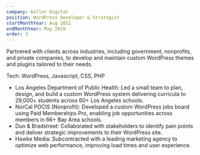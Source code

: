 ```yaml
---
company: Keller Digital
position: WordPress Developer & Strategist
startMonthYear: Aug 2011
endMonthYear: May 2019
order: 3
---
```


Partnered with clients across industries, including government, nonprofits, and private companies, to develop and maintain custom WordPress themes and plugins tailored to their needs.

<div class="relative pt-3 pb-2 pl-6 pr-2 overflow-hidden text-left border-2 rounded-lg border-teal-950 bg-black mb-8 mt-8">
<span class="font-bold">Tech: </span>WordPress, Javascript, CSS, PHP
</div>

- Los Angeles Department of Public Health: Led a small team to plan, design, and build a custom WordPress system delivering curricula to 29,000+ students across 60+ Los Angeles schools.
- NorCal POCIS (Nonprofit): Developed a custom WordPress jobs board using Paid Memberships Pro, enabling job opportunities across members in 66+ Bay Area schools.
- Dun & Bradstreet: Collaborated with stakeholders to identify pain points and deliver strategic improvements to their WordPress site.
- Hawke Media: Subcontracted with a leading marketing agency to optimize web performance, improving load times and user experience.
